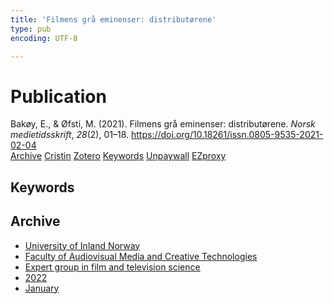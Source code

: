 ```yaml
---
title: 'Filmens grå eminenser: distributørene'
type: pub
encoding: UTF-8

---
```

<h1>Publication</h1>
<article id="csl-bib-container-KNPA2URS" class="csl-bib-container">
  <div class="csl-bib-body"> <div class="csl-entry">Bakøy, E., &#38; Øfsti, M. (2021). Filmens grå eminenser: distributørene. <i>Norsk medietidsskrift</i>, <i>28</i>(2), 01–18. <a href="https://doi.org/10.18261/issn.0805-9535-2021-02-04">https://doi.org/10.18261/issn.0805-9535-2021-02-04</a></div> </div>
  <div class="csl-bib-buttons">
    <a href="#taxonomy-article-KNPA2URS" alt="archive" class="csl-bib-button">Archive</a>
    <a href="https://app.cristin.no/results/show.jsf?id=1982473" alt="Cristin" class="csl-bib-button">Cristin</a>
    <a href="http://zotero.org/groups/5881554/items/KNPA2URS" alt="Zotero" class="csl-bib-button">Zotero</a>
    <a href="#keywords-article-KNPA2URS" alt="keywords" class="csl-bib-button">Keywords</a>
    <a href="https://doi.org/10.18261/issn.0805-9535-2021-02-04" alt="Unpaywall" class="csl-bib-button">Unpaywall</a>
    <a href="https://doi.org/10.18261/issn.0805-9535-2021-02-04" alt="EZproxy" class="csl-bib-button">EZproxy</a>
  </div>
  <div id="csl-bib-meta-container-KNPA2URS"></div>
</article>
<div id="csl-bib-meta-KNPA2URS" class="csl-bib-meta">
  <article id="keywords-article-KNPA2URS" class="keywords-article">
    <h1>Keywords</h1>
    
  </article>
  <article id="taxonomy-article-KNPA2URS" class="taxonomy-article">
    <h1>Archive</h1>
    <ul>
      <li>
        <a href="/en/archive/?key=3DCRN523">University of Inland Norway</a>
      </li>
      <li>
        <a href="/en/archive/?key=8XUDF4FD">Faculty of Audiovisual Media and Creative Technologies</a>
      </li>
      <li>
        <a href="/en/archive/?key=GP9PM6PG">Expert group in film and television science</a>
      </li>
      <li>
        <a href="/en/archive/?key=A4X5SRD6">2022</a>
      </li>
      <li>
        <a href="/en/archive/?key=7BILESWT">January</a>
      </li>
    </ul>
  </article>
</div>
